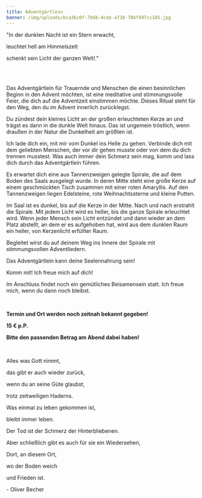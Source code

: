 ```yaml
---
title: Adventgärtlein
banner: /img/uploads/bca36c0f-7b6b-4ceb-a738-78bf497cc185.jpg
---
```

"In der dunklen Nacht ist ein Stern erwacht,

leuchtet hell am Himmelszelt

schenkt sein Licht der ganzen Welt!."

</br>
</br>

Das Adventgärtlein für Trauernde und Menschen die einen besinnlichen Beginn in den Advent möchten, ist eine meditative und stimmungsvolle Feier, die dich auf die Adventzeit einstimmen möchte. Dieses Ritual steht für den Weg, den du im Advent innerlich zurücklegst.

Du zündest dein kleines Licht an der großen erleuchteten Kerze an und trägst es dann in die dunkle Welt hinaus. Das ist ungemein tröstlich, wenn draußen in der Natur die Dunkelheit am größten ist.

Ich lade dich ein, mit mir vom Dunkel ins Helle zu gehen. Verbinde dich mit dem geliebten Menschen, der vor dir gehen musste oder von dem du dich trennen musstest. Was auch immer dein Schmerz sein mag, komm und lass dich durch das Adventgärtlein führen.

Es erwartet dich eine aus Tannenzweigen gelegte Spirale, die auf dem Boden des Saals ausgelegt wurde. In deren Mitte steht eine große Kerze auf einem geschmückten Tisch zusammen mit einer roten Amaryllis. Auf den Tannenzweigen liegen Edelsteine, rote Weihnachtssterne und kleine Putten.

Im Saal ist es dunkel, bis auf die Kerze in der Mitte. Nach und nach erstrahlt die Spirale. Mit jedem Licht wird es heller, bis die ganze Spirale erleuchtet wird. Wenn jeder Mensch sein Licht entzündet und dann wieder an dem Platz abstellt, an dem er es aufgehoben hat, wird aus dem dunklen Raum ein heller, von Kerzenlicht erfüllter Raum.

Begleitet wirst du auf deinem Weg ins Innere der Spirale mit stimmungsvollen Adventliedern.

Das Adventgärtlein kann deine Seelennahrung sein! 

Komm mit! Ich freue mich auf dich!

Im Anschluss findet noch ein gemütliches Beisamensein statt. Ich freue mich, wenn du dann noch bleibst.

</br>

**Termin und Ort werden noch zeitnah bekannt gegeben!**

**15 € p.P.**

**Bitte den passenden Betrag am Abend dabei haben!**

</br>

Alles was Gott nimmt,

das gibt er auch wieder zurück, 

wenn du an seine Güte glaubst, 

trotz zeitweiligen Haderns.

Was einmal zu leben gekommen ist,

bleibt immer leben.

Der Tod ist der Schmerz der Hinterbliebenen.

Aber schließlich gibt es auch für sie ein Wiedersehen,

Dort, an diesem Ort,

wo der Boden weich

und Frieden ist. 

\- Oliver Becher